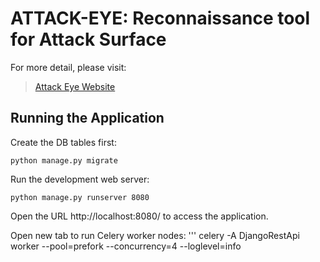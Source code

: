 # ATTACK-EYE: Reconnaissance tool for Attack Surface 

For more detail, please visit:
> [Attack Eye Website](http://attack-eye.neduet.edu.pk:6700/)

## Running the Application

Create the DB tables first:
```
python manage.py migrate
```
Run the development web server:
```
python manage.py runserver 8080
```
Open the URL http://localhost:8080/ to access the application.

Open new tab to run Celery worker nodes:
'''
celery -A DjangoRestApi worker --pool=prefork --concurrency=4 --loglevel=info
